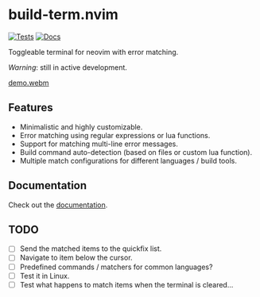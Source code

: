 # build-term.nvim

[![Tests](https://github.com/ollbx/build-term.nvim/actions/workflows/ci.yml/badge.svg)](https://github.com/ollbx/build-term.nvim/actions/workflows/ci.yml) [![Docs](https://github.com/ollbx/build-term.nvim/actions/workflows/mdbook.yml/badge.svg)](https://ollbx.github.io/build-term.nvim/)

Toggleable terminal for neovim with error matching.

_Warning_: still in active development.

[demo.webm](https://github.com/user-attachments/assets/b5f86474-8797-4169-8b39-17c302b7092c)

## Features

- Minimalistic and highly customizable.
- Error matching using regular expressions or lua functions.
- Support for matching multi-line error messages.
- Build command auto-detection (based on files or custom lua function).
- Multiple match configurations for different languages / build tools.

## Documentation

Check out the [documentation](https://ollbx.github.io/build-term.nvim/).

## TODO

- [ ] Send the matched items to the quickfix list.
- [ ] Navigate to item below the cursor.
- [ ] Predefined commands / matchers for common languages?
- [ ] Test it in Linux.
- [ ] Test what happens to match items when the terminal is cleared...
